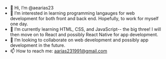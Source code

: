 - 👋 Hi, I’m @aearias23
- 👀 I’m interested in learning programming langauges for web development for both front and back end. Hopefully, to work for myself one day.
- 🌱 I’m currently learning HTML, CSS, and JavaScript-- the big three! I will then move on to React and possibly React Native for app development.
- 💞️ I’m looking to collaborate on web development and possibly app development in the future.
- 📫 How to reach me: aarias231991@gmail.com

<!---
aearias23/aearias23 is a ✨ special ✨ repository because its `README.md` (this file) appears on your GitHub profile.
You can click the Preview link to take a look at your changes.
--->
